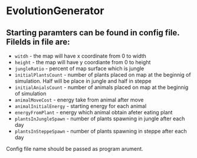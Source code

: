 # EvolutionGenerator

## Starting paramters can be found in config file. Filelds in file are:

- `witdh` - the map will have x coordinate from 0 to width
- `height` - the map will have y coordiante from 0 to height
- `jungleRatio` - percent of map surface which is jungle
- `initialPlantsCount` - number of plants placed on map at the beginnig of simulation. Half will be place in jungle and half in steppe
- `initialAnialsCount` - number of animals placed on map at the beginnig of simulation
- `animalMoveCost` - energy take from animal after move
- `animalInitialEnergy` - starting energy for each animal
- `energyFromPlant` - energy which animal obtain afeter eating plant
- `plantsInJungleSpawn` - number of plants spawning in jungle after each day
- `plantsInSteppeSpawn` - number of plants spawning in steppe after each day

Config file name should be passed as program arument.
